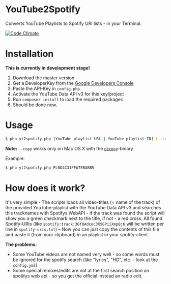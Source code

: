 # YouTube2Spotify
Converts YouTube Playlists to Spotify URI lists - in your Terminal.

[![Code Climate](https://codeclimate.com/github/CodeBrauer/YouTube2Spotify/badges/gpa.svg)](https://codeclimate.com/github/CodeBrauer/YouTube2Spotify)

# Installation

**This is currently in development stage!**

1. Download the master version
2. Get a DeveloperKey from the [Google Developers Console](https://console.developers.google.com)
3. Paste the API-Key in `config.php`
4. Activate the YouTube Data API v3 for this key/project
5. Run `composer install` to load the required packages
6. Should be done now.

# Usage

```sh
$ php yt2spotify.php [YouTube playlist-URL | YouTube playlist-ID] [--copy]
```

**Note:** `--copy` works only on Mac OS X with the [`pbcopy`](https://developer.apple.com/library/mac/documentation/Darwin/Reference/ManPages/man1/pbcopy.1.html)-binary

Example:
```sh
$ php yt2spotify.php PL6D4C31FFA7EBABB5
```

# How does it work?

It's very simple - The scripts loads all video-titles (= name of the track) of the provided YouTube-playlist with the YouTube Data API v3 and searches this tracknames with Spotifys WebAPI - if the track was found the script will show you a green checkmark next to the title, if not - a red cross. All found Spotify-URIs (like `spotify:track:3GfOAdcoc3X5GPiiXmpBjK` will be written per line in `spotify-uris.txt`) – Now you can just copy the contents of this file and paste it (from your clipboard) in an playlist in your spotify-client.

**The problems:**
- Some YouTube videos are not named very well - so some words must be ignored for the spotify search (like "lyrics", "HD", etc. - look at the `config.yml`)
- Some special remixes/edits are not at the first search position on spotifys web api - so you get the official instead an radio edit.
